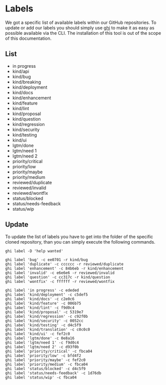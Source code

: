# Labels

We got a specific list of available labels within our GitHub repositories. To
update or add our labels you should simply use [ghi](https://github.com/stephencelis/ghi)
to make it as easy as possible available via the CLI. The installation of this
tool is out of the scope of this documentation.

## List

* in progress
* kind/api
* kind/bug
* kind/breaking
* kind/deployment
* kind/docs
* kind/enhancement
* kind/feature
* kind/lint
* kind/proposal
* kind/question
* kind/regression
* kind/security
* kind/testing
* kind/ui
* lgtm/done
* lgtm/need 1
* lgtm/need 2
* priority/critical
* priority/low
* priority/maybe
* priority/medium
* reviewed/duplicate
* reviewed/invalid
* reviewed/wontfix
* status/blocked
* status/needs-feedback
* status/wip

## Update

To update the list of labels you have to get into the folder of the specific
cloned repository, than you can simply execute the following commands.

```
ghi label -D 'help wanted'

ghi label 'bug' -c ee0701 -r kind/bug
ghi label 'duplicate' -c cccccc -r reviewed/duplicate
ghi label 'enhancement' -c 84b6eb -r kind/enhancement
ghi label 'invalid' -c e6e6e6 -r reviewed/invalid
ghi label 'question' -c cc317c -r kind/question
ghi label 'wontfix' -c ffffff -r reviewed/wontfix

ghi label 'in progress' -c ededed
ghi label 'kind/deployment' -c c5def5
ghi label 'kind/docs' -c c2e0c6
ghi label 'kind/feature' -c 006b75
ghi label 'kind/lint' -c f9d0c4
ghi label 'kind/proposal' -c 5319e7
ghi label 'kind/regression' -c c92f0b
ghi label 'kind/security' -c 0052cc
ghi label 'kind/testing' -c d4c5f9
ghi label 'kind/translation' -c c0c0c0
ghi label 'kind/ui' -c fef2c0
ghi label 'lgtm/done' -c 0e8a16
ghi label 'lgtm/need 1' -c f9d0c4
ghi label 'lgtm/need 2' -c d93f0b
ghi label 'priority/critical' -c fbca04
ghi label 'priority/low' -c bfd4f2
ghi label 'priority/maybe' -c fef2c0
ghi label 'priority/medium' -c fbca04
ghi label 'status/blocked' -c d4c5f9
ghi label 'status/needs-feedback' -c 1d76db
ghi label 'status/wip' -c fbca04
```
